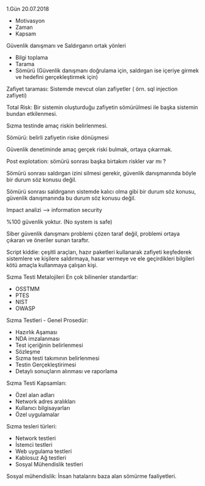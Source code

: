 1.Gün  20.07.2018

- Motivasyon
- Zaman
- Kapsam

Güvenlik danışmanı ve Saldırganın ortak yönleri
- Bilgi toplama
- Tarama
- Sömürü (Güvenlik danışmanı doğrulama için,  saldırgan ise içeriye girmek ve hedefini gerçekleştirmek için)

Zafiyet taraması: Sistemde mevcut olan zafiyetler ( örn. sql injection zafiyeti)

Total Risk: Bir sistemin oluşturduğu zafiyetin sömürülmesi ile başka sistemin bundan etkilenmesi.

Sızma testinde amaç riskin belirlenmesi.

Sömürü: belirli zafiyetin riske dönüşmesi

Güvenlik denetiminde amaç gerçek riski bulmak, ortaya çıkarmak.

Post explotation:  sömürü sonrası başka birtakım riskler var mı ?

Sömürü sonrası saldırgan izini silmesi gerekir, güvenlik danışmanında böyle bir durum söz konusu değil.

Sömürü sonrası saldırganın sistemde kalıcı olma gibi bir durum söz konusu, güvenlik danışmanında bu durum söz konusu değil.

Impact analizi --> information security

%100 güvenlik yoktur. (No system is safe)

Siber güvenlik danışmanı problemi çözen taraf değil, problemi ortaya çıkaran ve öneriler sunan taraftır.

Script kiddie: çeşitli araçları, hazır paketleri kullanarak zafiyeti keşfederek sistemlere ve kişilere saldırmaya, 
hasar vermeye ve ele geçirdikleri bilgileri kötü amaçla kullanmaya çalışan kişi.

Sızma Testi Metalojileri
En çok bilinenler standartlar:
- OSSTMM
-	PTES
-	NIST
-	OWASP

Sızma Testleri - Genel Prosedür:
-	Hazırlık Aşaması
  -	NDA imzalanması
  -	Test içeriğinin belirlenmesi
  -	Sözleşme
  -	Sızma testi takımının belirlenmesi
- Testin Gerçekleştirimesi
-	Detaylı sonuçların alınması ve raporlama

Sızma Testi Kapsamları:
-	Özel alan adları
-	Network adres aralıkları
-	Kullanıcı bilgisayarları
-	Özel uygulamalar

Sızma tesleri türleri:
-	Network testleri
-	İstemci testleri
-	Web uygulama testleri
-	Kablosuz Ağ testleri
-	Sosyal Mühendislik testleri

Sosyal mühendislik: İnsan hatalarını baza alan sömürme faaliyetleri.


